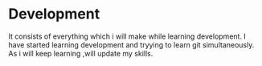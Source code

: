 # Development
It consists of everything which i will make while learning development.
I have started learning development and tryying to learn git simultaneously.
As i will keep learning ,will update my skills.
